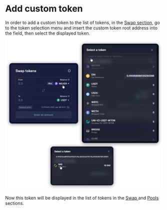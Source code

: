 # Add custom token

In order to add a custom token to the list of tokens, in the [Swap section](../../swap/), go to the token selection menu and insert the custom token root address into the field, then select the displayed token.

![](<../../../.gitbook/assets/image (152).png>)

Now this token will be displayed in the list of tokens in the [Swap ](../../swap/)and [Pools ](../../pools/)sections.
